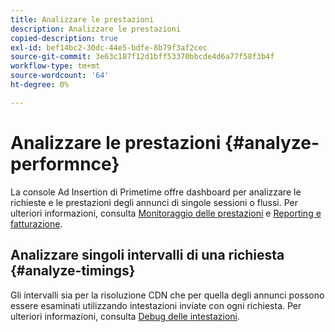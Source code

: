 ```yaml
---
title: Analizzare le prestazioni
description: Analizzare le prestazioni
copied-description: true
exl-id: bef14bc2-30dc-44e5-bdfe-8b79f3af2cec
source-git-commit: 3e63c187f12d1bff53370bbcde4d6a77f58f3b4f
workflow-type: tm+mt
source-wordcount: '64'
ht-degree: 0%

---
```


# Analizzare le prestazioni {#analyze-performnce}

La console Ad Insertion di Primetime offre dashboard per analizzare le richieste e le prestazioni degli annunci di singole sessioni o flussi. Per ulteriori informazioni, consulta [Monitoraggio delle prestazioni](/help/primetime-ad-insertion/performance-monitoring-debugging-reporting/performance-monitoring.md) e [Reporting e fatturazione](/help/primetime-ad-insertion/performance-monitoring-debugging-reporting/reporting-and-billing.md).

## Analizzare singoli intervalli di una richiesta {#analyze-timings}

Gli intervalli sia per la risoluzione CDN che per quella degli annunci possono essere esaminati utilizzando intestazioni inviate con ogni richiesta.  Per ulteriori informazioni, consulta [Debug delle intestazioni](/help/primetime-ad-insertion/performance-monitoring-debugging-reporting/debugging-headers.md).
